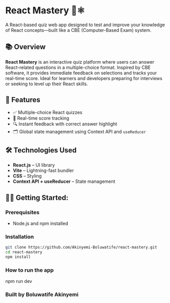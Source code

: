 # React Mastery 🧠⚛️

A React-based quiz web app designed to test and improve your knowledge of React concepts—built like a CBE (Computer-Based Exam) system.

## 📚 Overview

**React Mastery** is an interactive quiz platform where users can answer React-related questions in a multiple-choice format. Inspired by CBE software, it provides immediate feedback on selections and tracks your real-time score. Ideal for learners and developers preparing for interviews or seeking to level up their React skills.

## 🚀 Features

- ✅ Multiple-choice React quizzes
- 🧠 Real-time score tracking
- 🔍 Instant feedback with correct answer highlight
- 🗂️ Global state management using Context API and `useReducer`

## 🛠️ Technologies Used

- **React.js** – UI library
- **Vite** – Lightning-fast bundler
- **CSS** – Styling
- **Context API + useReducer** – State management

## 🧑‍💻 Getting Started:

### Prerequisites

- Node.js and npm installed

### Installation

```bash
git clone https://github.com/Akinyemi-Boluwatife/react-mastery.git
cd react-mastery
npm install
```

### How to run the app

npm run dev

### Built by Boluwatife Akinyemi
